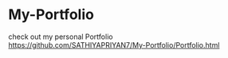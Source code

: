 # My-Portfolio

check out my personal Portfolio  
https://github.com/SATHIYAPRIYAN7/My-Portfolio/Portfolio.html
